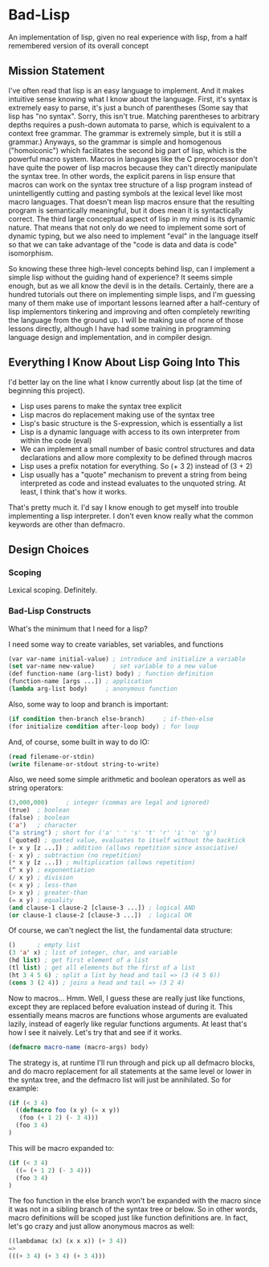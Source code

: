 Bad-Lisp
========

An implementation of lisp, given no real experience with lisp, from a half
remembered version of its overall concept

Mission Statement
-----------------

I've often read that lisp is an easy language to implement. And it makes
intuitive sense knowing what I know about the language. First, it's syntax is
extremely easy to parse, it's just a bunch of parentheses (Some say that lisp
has "no syntax". Sorry, this isn't true. Matching parentheses to arbitrary
depths requires a push-down automata to parse, which is equivalent to a context
free grammar. The grammar is extremely simple, but it is still a grammar.)
Anyways, so the grammar is simple and homogenous ("homoiconic") which
facilitates the second big part of lisp, which is the powerful macro
system. Macros in languages like the C preprocessor don't have quite the power
of lisp macros because they can't directly manipulate the syntax tree. In other
words, the explicit parens in lisp ensure that macros can work on the syntax
tree structure of a lisp program instead of unintelligently cutting and pasting
symbols at the lexical level like most macro languages. That doesn't mean lisp
macros ensure that the resulting program is semantically meaningful, but it does
mean it is syntactically correct. The third large conceptual aspect of lisp in
my mind is its dynamic nature. That means that not only do we need to implement
some sort of dynamic typing, but we also need to implement "eval" in the
language itself so that we can take advantage of the "code is data and data is
code" isomorphism.

So knowing these three high-level concepts behind lisp, can I implement a simple
lisp without the guiding hand of experience? It seems simple enough, but as we
all know the devil is in the details. Certainly, there are a hundred tutorials
out there on implementing simple lisps, and I'm guessing many of them make use
of important lessons learned after a half-century of lisp implementors tinkering
and improving and often completely rewriting the language from the ground up. I
will be making use of none of those lessons directly, although I have had some
training in programming language design and implementation, and in compiler
design.

Everything I Know About Lisp Going Into This
---------------------------------------------

I'd better lay on the line what I know currently about lisp (at the time of
beginning this project).
 * Lisp uses parens to make the syntax tree explicit
 * Lisp macros do replacement making use of the syntax tree
 * Lisp's basic structure is the S-expression, which is essentially a list
 * Lisp is a dynamic language with access to its own interpreter from within the
   code (eval)
 * We can implement a small number of basic control structures and data
   declarations and allow more complexity to be defined through macros
 * Lisp uses a prefix notation for everything. So (+ 3 2) instead of (3 + 2)
 * Lisp usually has a "quote" mechanism to prevent a string from being
   interpreted as code and instead evaluates to the unquoted string. At least, I
   think that's how it works.

That's pretty much it. I'd say I know enough to get myself into trouble
implementing a lisp interpreter. I don't even know really what the common
keywords are other than defmacro.

Design Choices
--------------

### Scoping

Lexical scoping. Definitely.

### Bad-Lisp Constructs

What's the minimum that I need for a lisp?

I need some way to create variables, set variables, and functions

```lisp
(var var-name initial-value) ; introduce and initialize a variable
(set var-name new-value)     ; set variable to a new value
(def function-name (arg-list) body) ; function definition
(function-name [args ...]) ; application
(lambda arg-list body)     ; anonymous function
```

Also, some way to loop and branch is important:

```lisp
(if condition then-branch else-branch)     ; if-then-else
(for initialize condition after-loop body) ; for loop
```
    
And, of course, some built in way to do IO:

```lisp
(read filename-or-stdin)
(write filename-or-stdout string-to-write)
```
    
Also, we need some simple arithmetic and boolean operators as well as string
operators:
 
```lisp
(3,000,000)     ; integer (commas are legal and ignored)
(true)  ; boolean
(false) ; boolean
('a')   ; character
("a string") ; short for ('a' ' ' 's' 't' 'r' 'i' 'n' 'g')
(`quoted) ; quoted value, evaluates to itself without the backtick
(+ x y [z ...]) ; addition (allows repetition since associative)
(- x y) ; subtraction (no repetition)
(* x y [z ...]) ; multiplication (allows repetition)
(^ x y) ; exponentiation
(/ x y) ; division
(< x y) ; less-than
(> x y) ; greater-than
(= x y) ; equality
(and clause-1 clause-2 [clause-3 ...]) ; logical AND
(or clause-1 clause-2 [clause-3 ...])  ; logical OR
```
    
Of course, we can't neglect the list, the fundamental data structure:

```lisp
()      ; empty list
(3 'a' x) ; list of integer, char, and variable
(hd list) ; get first element of a list
(tl list) ; get all elements but the first of a list
(ht 3 4 5 6) ; split a list by head and tail => (3 (4 5 6))
(cons 3 (2 4)) ; joins a head and tail => (3 2 4)
```

Now to macros... Hmm. Well, I guess these are really just like functions, except
they are replaced before evaluation instead of during it. This essentially means
macros are functions whose arguments are evaluated lazily, instead of eagerly
like regular functions arguments. At least that's how I see it naively. Let's
try that and see if it works.

```lisp
(defmacro macro-name (macro-args) body)
```

The strategy is, at runtime I'll run through and pick up all defmacro blocks,
and do macro replacement for all statements at the same level or lower in the
syntax tree, and the defmacro list will just be annihilated. So for example:

```lisp
(if (< 3 4)
  ((defmacro foo (x y) (= x y))
   (foo (+ 1 2) (- 3 4)))
  (foo 3 4)
)
```
    
This will be macro expanded to:

```lisp
(if (< 3 4)
  ((= (+ 1 2) (- 3 4)))
  (foo 3 4)
)
```
   
The foo function in the else branch won't be expanded with the macro since it
was not in a sibling branch of the syntax tree or below. So in other words,
macro definitions will be scoped just like function definitions are. In fact,
let's go crazy and just allow anonymous macros as well:

```lisp
((lambdamac (x) (x x x)) (+ 3 4))
=>
(((+ 3 4) (+ 3 4) (+ 3 4)))
```
